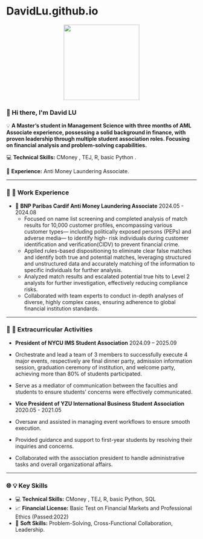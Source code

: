 # DavidLu.github.io
<p align="center">
  <img 
    src="https://github.com/user-attachments/assets/140f18cf-8123-4820-912a-807803b69bd5" 
    width="200" 
    height="200" 
  />
</p>



### 👋 Hi there, I'm David LU  

💡 **A Master’s student in Management Science with three months of AML Associate experience, possessing a solid background in finance, with proven leadership through multiple student association roles. Focusing on financial analysis and problem-solving capabilities.**

💻 **Technical Skills:** CMoney , TEJ, R, basic Python .  

🏦 **Experience:** Anti Money Laundering Associate.

---

### 🌟 **💼 Work Experience**  
- 🏦 **BNP Paribas Cardif Anti Money Laundering Associate** 2024.05 - 2024.08  
  - Focused on name list screening and completed analysis of match results for 10,000 customer profiles, encompassing various customer types— including politically exposed persons (PEPs) and adverse media— to identify 
    high- risk individuals during customer identification and verification(CIDV) to prevent financial crime.
  - Applied rules-based dispositioning to eliminate clear false matches and identify both true and potential matches, leveraging structured and unstructured data and accurately matching of the information to specific 
    individuals for further analysis.
  - Analyzed match results and escalated potential true hits to Level 2 analysts for further investigation, effectively reducing compliance risks.
  - Collaborated with team experts to conduct in-depth analyses of diverse, highly complex cases, ensuring adherence to global financial institution standards.

---

### 🌟 **🎯 Extracurricular Activities**  
-  **President of NYCU IMS Student Association** 2024.09 – 2025.09 
- Orchestrate and lead a team of 3 members to successfully execute 4 major events, respectively are final dinner party, admission information session, graduation ceremony of institution, and welcome party, achieving more than 80% of students participated.
- Serve as a mediator of communication between the faculties and students to ensure students’ concerns were effectively communicated.
 
-  **Vice President of YZU International Business Student Association**  2020.05 - 2021.05
  - Oversaw and assisted in managing event workflows to ensure smooth execution.
  - Provided guidance and support to first-year students by resolving their inquiries and concerns.
  - Collaborated with the association president to handle administrative tasks and overall organizational affairs.

---

### 🌐 **💡 Key Skills**  
- 💻 **Technical Skills:** CMoney , TEJ, R, basic Python, SQL
- 📈 **Financial License:**  Basic Test on Financial Markets and Professional Ethics (Passed:2022)
- 🧩 **Soft Skills:** Problem-Solving, Cross-Functional Collaboration, Leadership.
